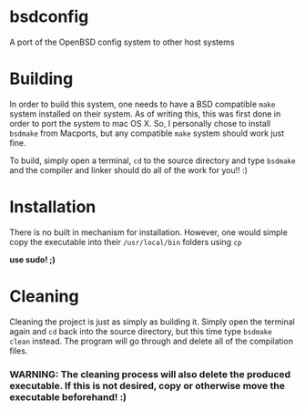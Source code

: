 # bsdconfig
A port of the OpenBSD config system to other host systems

# Building
In order to build this system, one needs to have a BSD compatible `make` system installed on their system. As of writing this, this was first done in order to port the system to mac OS X. So, I personally chose to install `bsdmake` from Macports, but any compatible `make` system should work just fine.

To build, simply open a terminal, `cd` to the source directory and type `bsdmake` and the compiler and linker should do all of the work for you!! :)

# Installation
There is no built in mechanism for installation. However, one would simple copy the executable into their `/usr/local/bin` folders using `cp` 

__use sudo! ;)__

# Cleaning
Cleaning the project is just as simply as building it. Simply open the terminal again and `cd` back into the source directory, but this time type `bsdmake clean` instead. The program will go through and delete all of the compilation files.

### WARNING: The cleaning process will also delete the produced executable. If this is not desired, copy or otherwise move the executable beforehand! :)
